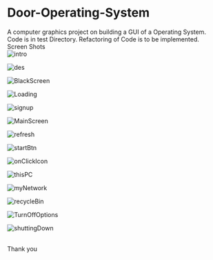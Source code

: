 # Door-Operating-System
A computer graphics project on building a GUI of a Operating System.
<br>
Code is in test Directory.
Refactoring of Code is to be implemented.
<br>Screen Shots
  <br>
![intro](https://user-images.githubusercontent.com/91725049/170389978-4bb6338f-0045-489b-ab1c-7fa4e092169f.jpg)

![des](https://user-images.githubusercontent.com/91725049/170389329-b2365796-fa3c-4e2b-b4ab-63204127ce02.jpeg)

![BlackScreen](https://user-images.githubusercontent.com/91725049/170389964-1b2d6036-f33e-407c-bea0-b04d85e425ff.jpg)

![Loading](https://user-images.githubusercontent.com/91725049/170390033-372050d9-5bef-4e5e-85a1-812654b9b07f.jpg)

![signup](https://user-images.githubusercontent.com/91725049/170390039-be41ad5e-8eaa-4a2c-9efb-c56cbe9046e9.jpg)

![MainScreen](https://user-images.githubusercontent.com/91725049/170390049-984280f9-d78c-4121-8563-3ee2da743934.jpg)

![refresh](https://user-images.githubusercontent.com/91725049/170390099-4903212b-0220-4247-87ca-e59bc232288f.jpg)

![startBtn](https://user-images.githubusercontent.com/91725049/170390198-1fd4615c-30c7-4162-8375-044f68c1a57f.jpg)

![onClickIcon](https://user-images.githubusercontent.com/91725049/170390126-82667b8b-4ce8-4311-8be6-18527edf1c74.jpg)

![thisPC](https://user-images.githubusercontent.com/91725049/170390137-e2366794-bad1-4a83-8a8e-613dd0a9fd8e.jpg)

![myNetwork](https://user-images.githubusercontent.com/91725049/170390152-ffaffb8e-f644-49b7-8032-41057f37783a.jpg)

![recycleBin](https://user-images.githubusercontent.com/91725049/170390163-a36f0fac-9abc-43b3-b03b-31b9ce958470.jpg)

![TurnOffOptions](https://user-images.githubusercontent.com/91725049/170390171-5ae839d9-c771-4550-9fce-f6c0a75b6fbc.jpg)

![shuttingDown](https://user-images.githubusercontent.com/91725049/170390180-bf3d6848-4cf8-4fae-85c0-11bbdb2f5ef5.jpg)


<br>
Thank you

